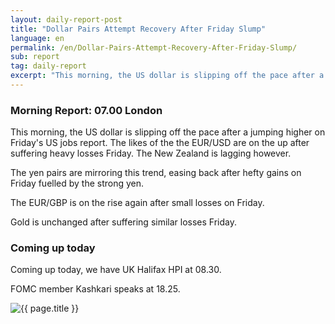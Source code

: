 ```yaml
---
layout: daily-report-post
title: "Dollar Pairs Attempt Recovery After Friday Slump"
language: en
permalink: /en/Dollar-Pairs-Attempt-Recovery-After-Friday-Slump/
sub: report
tag: daily-report
excerpt: "This morning, the US dollar is slipping off the pace after a jumping higher on Friday's US jobs report. The likes of the the EUR/USD are on the up after suffering heavy losses Friday. The New Zealand is lagging however ..."
---
```

### Morning Report: 07.00 London

This morning, the US dollar is slipping off the pace after a jumping higher on Friday's US jobs report. The likes of the the EUR/USD are on the up after suffering heavy losses Friday. The New Zealand is lagging however. 

The yen pairs are mirroring this trend, easing back after hefty gains on Friday fuelled by the strong yen. 

The EUR/GBP is on the rise again after small losses on Friday. 

Gold is unchanged after suffering similar losses Friday.

### Coming up today

Coming up today, we have UK Halifax HPI at 08.30. 

FOMC member Kashkari speaks at 18.25. 


<p><img src="{{ "/assets/images/daily-report/2017-08-07_07-53-45.jpg" | relative_url }}" alt="{{ page.title }}" title="{{ page.title }}"></p>